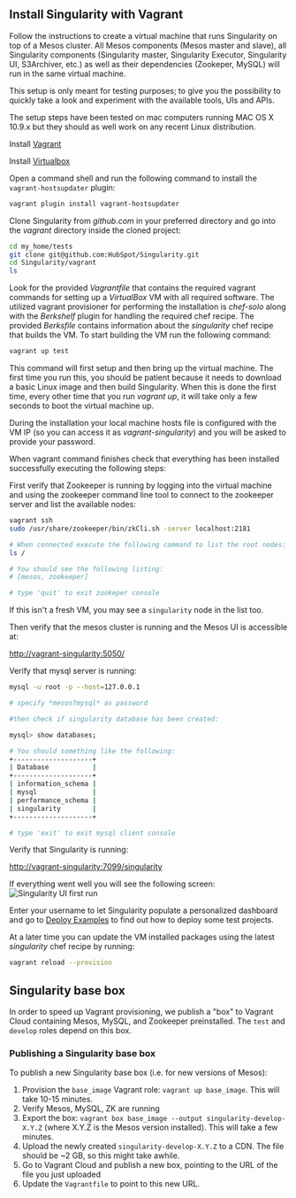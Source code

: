## Install Singularity with Vagrant
Follow the instructions to create a virtual machine that runs Singularity on top of a Mesos cluster. All Mesos components (Mesos master and slave), all Singularity components (Singularity master, Singularity Executor, Singularity UI, S3Archiver, etc.) as well as their dependencies (Zookeper, MySQL) will run in the same virtual machine.

This setup is only meant for testing purposes; to give you the possibility to quickly take a look and experiment with the available tools, UIs and APIs.

The setup steps have been tested on mac computers running MAC OS X 10.9.x but they should as well work on any recent Linux distribution.

Install [Vagrant](http://www.vagrantup.com/downloads.html)

Install [Virtualbox](https://www.virtualbox.org/wiki/Downloads)

Open a command shell and run the following command to install the `vagrant-hostsupdater` plugin:

```bash
vagrant plugin install vagrant-hostsupdater
```

Clone Singularity from *github.com* in your preferred directory and go into the *vagrant* directory inside the cloned project:

```bash
cd my_home/tests
git clone git@github.com:HubSpot/Singularity.git
cd Singularity/vagrant
ls
```

Look for the provided *Vagrantfile* that contains the required vagrant commands for setting up a *VirtualBox* VM with all required software. The utilized vagrant provisioner for performing the installation is *chef-solo* along with the *Berkshelf* plugin for handling the required chef recipe. The provided *Berksfile* contains information about the *singularity* chef recipe that builds the VM. To start building the VM run the following command:

```bash
vagrant up test
```

This command will first setup and then bring up the virtual machine. The first time you run this, you should be patient because it needs to download a basic Linux image and then build Singularity. When this is done the first time, every other time that you run *vagrant up*, it will take only a few seconds to boot the virtual machine up.

During the installation your local machine hosts file is configured with the VM IP (so you can access it as *vagrant-singularity*) and you will be asked to provide your password.

When vagrant command finishes check that everything has been installed successfully executing the following steps:

First verify that Zookeeper is running by logging into the virtual machine and using the zookeeper command line tool to connect to the zookeeper server and list the available nodes:
```bash
vagrant ssh
sudo /usr/share/zookeeper/bin/zkCli.sh -server localhost:2181

# When connected execute the following command to list the root nodes:
ls /

# You should see the following listing:
# [mesos, zookeeper]

# type 'quit' to exit zookeper console
```

If this isn't a fresh VM, you may see a `singularity` node in the list too.

Then verify that the mesos cluster is running and the Mesos UI is accessible at:

[http://vagrant-singularity:5050/](http://vagrant-singularity:5050/)

Verify that mysql server is running:

```bash
mysql -u root -p --host=127.0.0.1

# specify *mesos7mysql* as password

#then check if singularity database has been created:

mysql> show databases;

# You should something like the following:
+--------------------+
| Database           |
+--------------------+
| information_schema |
| mysql              |
| performance_schema |
| singularity        |
+--------------------+

# type 'exit' to exit mysql client console
```

Verify that Singularity is running:

[http://vagrant-singularity:7099/singularity](http://vagrant-singularity:7099/singularity)

If everything went well you will see the following screen:
![Singularity UI first run](images/SingularityUI_First_Run.png)

Enter your username to let Singularity populate a personalized dashboard and go to [Deploy Examples](reference/examples.md) to find out how to deploy some test projects.

At a later time you can update the VM installed packages using the latest *singularity* chef recipe by running:
```bash
vagrant reload --provision
```

## Singularity base box

In order to speed up Vagrant provisioning, we publish a "box" to Vagrant Cloud containing Mesos, MySQL, and Zookeeper preinstalled. The `test` and `develop` roles depend on this box.

### Publishing a Singularity base box

To publish a new Singularity base box (i.e. for new versions of Mesos):

1. Provision the `base_image` Vagrant role: `vagrant up base_image`. This will take 10-15 minutes.
2. Verify Mesos, MySQL, ZK are running
3. Export the box: `vagrant box base_image --output singularity-develop-X.Y.Z` (where X.Y.Z is the Mesos version installed). This will take a few minutes.
4. Upload the newly created `singularity-develop-X.Y.Z` to a CDN. The file should be ~2 GB, so this might take awhile.
5. Go to Vagrant Cloud and publish a new box, pointing to the URL of the file you just uploaded
6. Update the `Vagrantfile` to point to this new URL.
